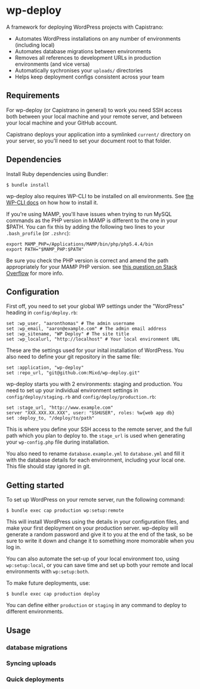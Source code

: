 wp-deploy
=========

A framework for deploying WordPress projects with Capistrano:

- Automates WordPress installations on any number of environments (including local)
- Automates database migrations between environments
- Removes all references to development URLs in production environments (and vice versa)
- Automatically sychronises your `uploads/` directories
- Helps keep deployment configs consistent across your team

Requirements
------------

For wp-deploy (or Capistrano in general) to work you need SSH access both between your local machine and your remote server, and between your local machine and your GitHub account.

Capistrano deploys your application into a symlinked `current/` directory on your server, so you'll need to set your document root to that folder.

Dependencies
---------------
Install Ruby dependencies using Bundler:

```
$ bundle install
```

wp-deploy also requires WP-CLI to be installed on all environments. See [the WP-CLI docs](http://wp-cli.org/#install) on how how to install it.

If you're using MAMP, you'll have issues when trying to run MySQL commands as the PHP version in MAMP is different to the one in your $PATH. You can fix this by adding the following two lines to your `.bash_profile` (or `.zshrc`):

```
export MAMP_PHP=/Applications/MAMP/bin/php/php5.4.4/bin
export PATH="$MAMP_PHP:$PATH"
```
Be sure you check the PHP version is correct and amend the path appropriately for your MAMP PHP version. see [this question on Stack Overflow](http://stackoverflow.com/questions/4145667/how-to-override-the-path-of-php-to-use-the-mamp-path/) for more info.

Configuration
---------------

First off, you need to set your global WP settings under the "WordPress" heading in `config/deploy.rb`:

```
set :wp_user, "aaronthomas" # The admin username
set :wp_email, "aaron@example.com" # The admin email address
set :wp_sitename, "WP Deploy" # The site title
set :wp_localurl, "http://localhost" # Your local environment URL
```

These are the settings used for your inital installation of WordPress. You also need to define your git repository in the same file:

```
set :application, "wp-deploy"
set :repo_url, "git@github.com:Mixd/wp-deploy.git"
```

wp-deploy starts you with 2 environments: staging and production. You need to set up your individual environment settings in `config/deploy/staging.rb` and `config/deploy/production.rb`:

```
set :stage_url, "http://www.example.com"
server "XXX.XXX.XX.XXX", user: "SSHUSER", roles: %w{web app db}
set :deploy_to, "/deploy/to/path"
```
This is where you define your SSH access to the remote server, and the full path which you plan to deploy to. the `stage_url` is used when generating your `wp-config.php` file during installation.

You also need to rename `database.example.yml` to `database.yml` and fill it with the database details for each environment, including your local one. This file should stay ignored in git.

Getting started
---------------

To set up WordPress on your remote server, run the following command:

```
$ bundle exec cap production wp:setup:remote
```
This will install WordPress using the details in your configuration files, and make your first deployment on your production server. wp-deploy will generate a random password and give it to you at the end of the task, so be sure to write it down and change it to something more momorable when you log in.

You can also automate the set-up of your local environment too, using `wp:setup:local`, or you can save time and set up both your remote and local environments with `wp:setup:both`.

To make future deployments, use:

```
$ bundle exec cap production deploy
```

You can define either `production` or `staging` in any command to deploy to different environments.

Usage
-----

### database migrations

### Syncing uploads

### Quick deployments
